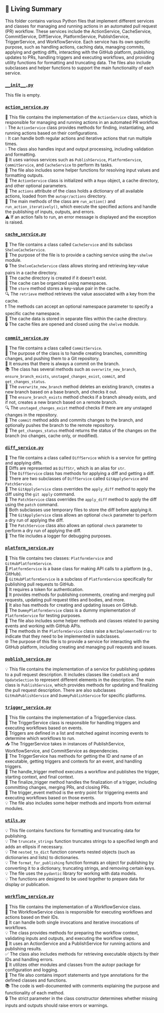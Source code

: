 

<!-- Living README Summary -->
## 🌳 Living Summary

This folder contains various Python files that implement different services and classes for managing and running actions in an automated pull request (PR) workflow. These services include the ActionService, CacheService, CommitService, DiffService, PlatformService, PublishService, TriggerService, and WorkflowService. Each service has its own specific purpose, such as handling actions, caching data, managing commits, applying and getting diffs, interacting with the GitHub platform, publishing updates to PRs, handling triggers and executing workflows, and providing utility functions for formatting and truncating data. The files also include subclasses and helper functions to support the main functionality of each service.


### [`__init__.py`](https://github.com/raphael-francis/AutoPR-internal/blob/096da5bd0357ff1bbe5486a2e192ca26c295a1d7/./autopr/services/__init__.py)

This file is empty.  


### [`action_service.py`](https://github.com/raphael-francis/AutoPR-internal/blob/096da5bd0357ff1bbe5486a2e192ca26c295a1d7/./autopr/services/action_service.py)

💼 This file contains the implementation of the `ActionService` class, which is responsible for managing and running actions in an automated PR workflow.  
💧 The `ActionService` class provides methods for finding, instantiating, and running actions based on their configurations.  
💧 It can handle both regular actions and iterative actions that run multiple times.  
💧 The class also handles input and output processing, including validation and formatting.  
💾 It uses various services such as `PublishService`, `PlatformService`, `CommitService`, and `CacheService` to perform its tasks.  
📝 The file also includes some helper functions for resolving input values and formatting outputs.  
🔧 The `ActionService` class is initialized with a `Repo` object, a cache directory, and other optional parameters.  
👥 The `actions` attribute of the class holds a dictionary of all available actions, loaded from the `autopr/actions` directory.  
🚀 The main methods of the class are `run_action()` and `run_action_iteratively()`, which execute the specified actions and handle the publishing of inputs, outputs, and errors.  
⚠️ If an action fails to run, an error message is displayed and the exception is raised.  


### [`cache_service.py`](https://github.com/raphael-francis/AutoPR-internal/blob/096da5bd0357ff1bbe5486a2e192ca26c295a1d7/./autopr/services/cache_service.py)

📁 The file contains a class called `CacheService` and its subclass `ShelveCacheService`.    
📝 The purpose of the file is to provide a caching service using the `shelve` module.    
🔒 The `ShelveCacheService` class allows storing and retrieving key-value pairs in a cache directory.    
💾 The cache directory is created if it doesn't exist.    
🔑 The cache can be organized using namespaces.    
🚀 The `store` method stores a key-value pair in the cache.    
🔍 The `retrieve` method retrieves the value associated with a key from the cache.    
❗️ The methods can accept an optional namespace parameter to specify a specific cache namespace.    
📂 The cache data is stored in separate files within the cache directory.    
🔒 The cache files are opened and closed using the `shelve` module.  


### [`commit_service.py`](https://github.com/raphael-francis/AutoPR-internal/blob/096da5bd0357ff1bbe5486a2e192ca26c295a1d7/./autopr/services/commit_service.py)

📝 The file contains a class called `CommitService`.  
🔀 The purpose of the class is to handle creating branches, committing changes, and pushing them to a Git repository.  
🔄 It ensures that there is always a commit on the branch.  
📚 The class has several methods such as `overwrite_new_branch`, `ensure_branch_exists`, `unstaged_changes_exist`, `commit`, and `get_changes_status`.  
📝 The `overwrite_new_branch` method deletes an existing branch, creates a new branch based on a base branch, and checks it out.  
📝 The `ensure_branch_exists` method checks if a branch already exists, and if not, creates a new branch based on a remote branch.  
🔍 The `unstaged_changes_exist` method checks if there are any unstaged changes in the repository.  
📝 The `commit` method adds and commits changes to the branch, and optionally pushes the branch to the remote repository.  
📝 The `get_changes_status` method returns the status of the changes on the branch (no changes, cache only, or modified).  


### [`diff_service.py`](https://github.com/raphael-francis/AutoPR-internal/blob/096da5bd0357ff1bbe5486a2e192ca26c295a1d7/./autopr/services/diff_service.py)

📝 The file contains a class called `DiffService` which is a service for getting and applying diffs.  
📝 Diffs are represented as `DiffStr`, which is an alias for `str`.  
📝 The `DiffService` class has methods for applying a diff and getting a diff.  
📝 There are two subclasses of `DiffService` called `GitApplyService` and `PatchService`.  
📝 The `GitApplyService` class overrides the `apply_diff` method to apply the diff using the `git apply` command.  
📝 The `PatchService` class overrides the `apply_diff` method to apply the diff using the `patch` command.  
📝 Both subclasses use temporary files to store the diff before applying it.  
📝 The `GitApplyService` class allows an optional `check` parameter to perform a dry run of applying the diff.  
📝 The `PatchService` class also allows an optional `check` parameter to perform a dry run of applying the diff.  
📝 The file includes a logger for debugging purposes.  


### [`platform_service.py`](https://github.com/raphael-francis/AutoPR-internal/blob/096da5bd0357ff1bbe5486a2e192ca26c295a1d7/./autopr/services/platform_service.py)

📄 This file contains two classes: `PlatformService` and `GitHubPlatformService`.  
🔧 `PlatformService` is a base class for making API calls to a platform (e.g., GitHub).  
🔀 `GitHubPlatformService` is a subclass of `PlatformService` specifically for publishing pull requests to GitHub.  
🔐 It requires a token for authentication.  
📝 It provides methods for publishing comments, creating and merging pull requests, updating pull request titles and bodies, and more.  
🔗 It also has methods for creating and updating issues on GitHub.  
📂 The `DummyPlatformService` class is a dummy implementation of `PlatformService` for testing purposes.  
🧠 The file also includes some helper methods and classes related to parsing events and working with GitHub APIs.  
🚫 The methods in the `PlatformService` class raise a `NotImplementedError` to indicate that they need to be implemented in subclasses.  
🌐 The purpose of this file is to provide a service for interacting with the GitHub platform, including creating and managing pull requests and issues.  


### [`publish_service.py`](https://github.com/raphael-francis/AutoPR-internal/blob/096da5bd0357ff1bbe5486a2e192ca26c295a1d7/./autopr/services/publish_service.py)

💡 This file contains the implementation of a service for publishing updates to a pull request description. It includes classes like `CodeBlock` and `UpdateSection` to represent different elements in the description. The main class is `PublishService`, which provides methods for updating and finalizing the pull request description. There are also subclasses `GitHubPublishService` and `DummyPublishService` for specific platforms.  


### [`trigger_service.py`](https://github.com/raphael-francis/AutoPR-internal/blob/096da5bd0357ff1bbe5486a2e192ca26c295a1d7/./autopr/services/trigger_service.py)

📝 This file contains the implementation of a TriggerService class.   
🔗 The TriggerService class is responsible for handling triggers and executing workflows based on events.   
🔀 Triggers are defined in a list and matched against incoming events to determine which workflows to run.   
📥 The TriggerService takes in instances of PublishService, WorkflowService, and CommitService as dependencies.   
🔁 The TriggerService has methods for getting the ID and name of an executable, getting triggers and contexts for an event, and handling triggers.   
📣 The handle_trigger method executes a workflow and publishes the trigger, starting context, and final context.   
🔧 The finalize_trigger method handles the finalization of a trigger, including committing changes, merging PRs, and closing PRs.   
🏁 The trigger_event method is the entry point for triggering events and executing workflows based on those events.   
💡 The file also includes some helper methods and imports from external modules.  


### [`utils.py`](https://github.com/raphael-francis/AutoPR-internal/blob/096da5bd0357ff1bbe5486a2e192ca26c295a1d7/./autopr/services/utils.py)

💡 This file contains functions for formatting and truncating data for publishing.   
💡 The `truncate_strings` function truncates strings to a specified length and adds an ellipsis if necessary.   
💡 The `nested_to_dict` function converts nested objects (such as dictionaries and lists) to dictionaries.   
💡 The `format_for_publishing` function formats an object for publishing by converting it to a dictionary, truncating strings, and removing certain keys.   
💡 The file uses the `pydantic` library for working with data models.   
💡 The functions are designed to be used together to prepare data for display or publication.  


### [`workflow_service.py`](https://github.com/raphael-francis/AutoPR-internal/blob/096da5bd0357ff1bbe5486a2e192ca26c295a1d7/./autopr/services/workflow_service.py)

📄 This file contains the implementation of a WorkflowService class.   
🌊 The WorkflowService class is responsible for executing workflows and actions based on their IDs.   
🔀 It can handle both single invocations and iterative invocations of workflows.   
💡 The class provides methods for preparing the workflow context, validating inputs and outputs, and executing the workflow steps.   
🚀 It uses an ActionService and a PublishService for running actions and publishing results.   
✅ The class also includes methods for retrieving executable objects by their IDs and handling errors.   
🔧 It utilizes other modules and classes from the autopr package for configuration and logging.   
📝 The file also contains import statements and type annotations for the defined classes and functions.   
📚 The code is well-documented with comments explaining the purpose and functionality of each method.   
🔒 The strict parameter in the class constructor determines whether missing inputs and outputs should raise errors or warnings.  

<!-- Living README Summary -->